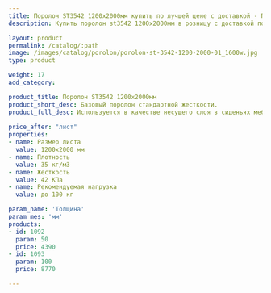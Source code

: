 ```yaml
---
title: Поролон ST3542 1200х2000мм купить по лучшей цене с доставкой - Поролоныч
description: Купить поролон st3542 1200х2000мм в розницу с доставкой по Москве в интернет-магазине Поролоныча.

layout: product
permalink: /catalog/:path
image: /images/catalog/porolon/porolon-st-3542-1200-2000-01_1600w.jpg
type: product

weight: 17
add_category: 

product_title: Поролон ST3542 1200х2000мм
product_short_desc: Базовый поролон стандартной жесткости.
product_full_desc: Используется в качестве несущего слоя в сиденьях мебели и матрасах. Формообразующий элемент для матрасов и всех частей диванов. Поролон ST3542 отличается высокой восстанавливаемостью и долговечностью.
        
price_after: "лист"
properties:
- name: Размер листа
  value: 1200х2000 мм
- name: Плотность
  value: 35 кг/м3
- name: Жесткость
  value: 42 КПа
- name: Рекомендуемая нагрузка
  value: до 100 кг

param_name: 'Толщина'
param_mes: 'мм'
products:
- id: 1092
  param: 50
  price: 4390
- id: 1093
  param: 100
  price: 8770

---
```

